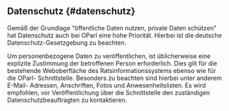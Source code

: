 ## Datenschutz {#datenschutz}

Gemäß der Grundlage "öffentliche Daten nutzen, private Daten schützen" hat
Datenschutz auch bei OParl eine hohe Priorität. Hierbei ist die deutsche
Datenschutz-Gesetzgebung zu beachten.

Um personenbezogene Daten zu veröffentlichen, ist üblicherweise eine explizite
Zustimmung der betroffenen Person erforderlich. Dies gilt für die bestehende
Weboberfläche des Ratsinformationssystems ebenso wie für die OParl-
Schnittstelle. Besonders zu beachten sind hierbei unter anderem E-Mail-
Adressen, Anschriften, Fotos und Anwesenheitslisten. Es wird
empfohlen, vor Veröffentlichung über die Schnittstelle den zuständigen
Datenschutzbeauftragten zu kontaktieren.
